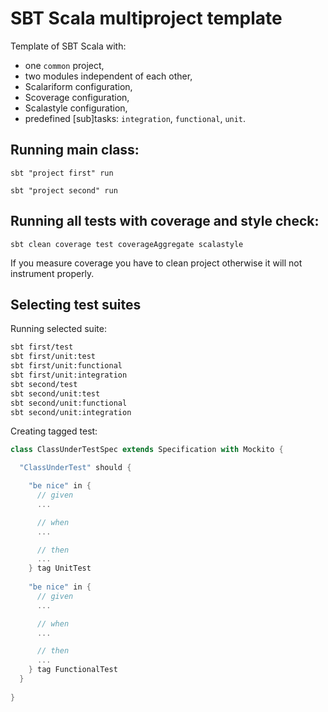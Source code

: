 # SBT Scala multiproject template

Template of SBT Scala with:

 * one `common` project,
 * two modules independent of each other,
 * Scalariform configuration,
 * Scoverage configuration,
 * Scalastyle configuration,
 * predefined [sub]tasks: `integration`, `functional`, `unit`. 

## Running main class:

    sbt "project first" run
    
    sbt "project second" run

## Running all tests with coverage and style check:

    sbt clean coverage test coverageAggregate scalastyle

If you measure coverage you have to clean project otherwise it will not instrument properly.

## Selecting test suites

Running selected suite:

```bash
sbt first/test
sbt first/unit:test
sbt first/unit:functional
sbt first/unit:integration
sbt second/test
sbt second/unit:test
sbt second/unit:functional
sbt second/unit:integration
```

Creating tagged test:

```scala
class ClassUnderTestSpec extends Specification with Mockito {

  "ClassUnderTest" should {

    "be nice" in {
      // given
      ...

      // when
      ...

      // then
      ...
    } tag UnitTest
    
    "be nice" in {
      // given
      ...

      // when
      ...

      // then
      ...
    } tag FunctionalTest
  }
  
}
```

